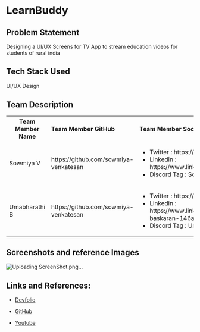 # LearnBuddy

## Problem Statement

Designing a UI/UX Screens for TV App to stream education videos for students of rural india

## Tech Stack Used

UI/UX Design

## Team Description

<table>
  <tr>
    <th>Team Member Name</th>
    <th align ="left">Team Member GitHub</th>
    <th align ="left">Team Member Socials</th>
  </tr>
  <tr>
    <td>Sowmiya V </td>
    <td>https://github.com/sowmiya-venkatesan</td>
    <td>
      <ul>
      <li>Twitter : https://twitter.com/im_sowmiya</li>
      <li>Linkedin : https://www.linkedin.com/in/sowmiyavenkatesan/</li>
      <li>Discord Tag : Sowmiya V#1169</li>
      </ul>
    </td>
  </tr>
  <tr>
    <td>Umabharathi B</td>
    <td>https://github.com/sowmiya-venkatesan</td>
    <td>
      <ul>
      <li>Twitter : https://twitter.com/B_umabharathi</li>
      <li>Linkedin : https://www.linkedin.com/in/umabharathi-baskaran-146a47192/</li>
      <li>Discord Tag : Uma#7521</li>
      </ul>
    </td>
  </tr>

  </table>

## Screenshots and reference Images

![Uploading ScreenShot.png…]()

## Links and References: 

- [Devfolio](your_devfolio_link_here)

- [GitHub](https://github.com/sowmiya-venkatesan/LearnBuddy)

- [Youtube](your_demo_video_link_here)
